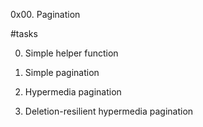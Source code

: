 0x00. Pagination

#tasks

0. Simple helper function

1. Simple pagination

2. Hypermedia pagination

3. Deletion-resilient hypermedia pagination


